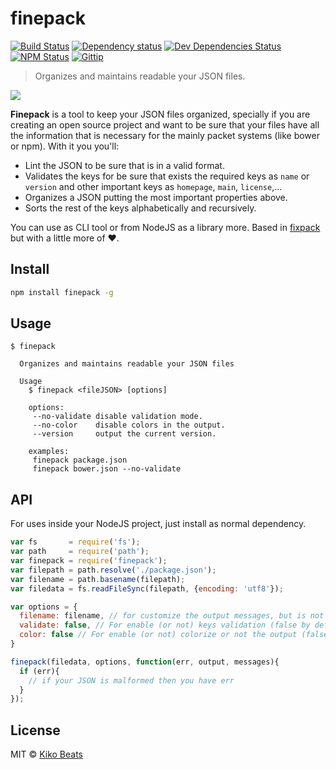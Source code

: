# finepack

[![Build Status](http://img.shields.io/travis/Kikobeats/finepack/master.svg?style=flat)](https://travis-ci.org/Kikobeats/finepack)
[![Dependency status](http://img.shields.io/david/Kikobeats/finepack.svg?style=flat)](https://david-dm.org/Kikobeats/finepack)
[![Dev Dependencies Status](http://img.shields.io/david/dev/Kikobeats/finepack.svg?style=flat)](https://david-dm.org/Kikobeats/finepack#info=devDependencies)
[![NPM Status](http://img.shields.io/npm/dm/finepack.svg?style=flat)](https://www.npmjs.org/package/finepack)
[![Gittip](http://img.shields.io/gittip/Kikobeats.svg?style=flat)](https://www.gittip.com/Kikobeats/)

> Organizes and maintains readable your JSON files.

![](http://i.imgur.com/2qNLC48.png)

**Finepack** is a tool to keep your JSON files organized, specially if you are creating an open source project and want to be sure that your files have all the information that is necessary for the mainly packet systems (like bower or npm). With it you you'll:

- Lint the JSON to be sure that is in a valid format.
- Validates the keys for be sure that exists the required keys as `name` or `version` and other important keys as `homepage`, `main`, `license`,...
- Organizes a JSON putting the most important properties above.
- Sorts the rest of the keys alphabetically and recursively.

You can use as CLI tool or from NodeJS as a library more. Based in [fixpack](https://github.com/henrikjoreteg/fixpack) but with a little more of ♥.

## Install

```bash
npm install finepack -g
```

## Usage

```
$ finepack

  Organizes and maintains readable your JSON files

  Usage
    $ finepack <fileJSON> [options]

    options:
     --no-validate disable validation mode.
     --no-color    disable colors in the output.
     --version     output the current version.

    examples:
     finepack package.json
     finepack bower.json --no-validate
```

## API

For uses inside your NodeJS project, just install as normal dependency.

```js
var fs       = require('fs');
var path     = require('path');
var finepack = require('finepack');
var filepath = path.resolve('./package.json');
var filename = path.basename(filepath);
var filedata = fs.readFileSync(filepath, {encoding: 'utf8'});

var options = {
  filename: filename, // for customize the output messages, but is not necessary.
  validate: false, // For enable (or not) keys validation (false by default).
  color: false // For enable (or not) colorize or not the output (false by default).
}

finepack(filedata, options, function(err, output, messages){
  if (err){
    // if your JSON is malformed then you have err
  }
});
```

## License

MIT © [Kiko Beats](http://www.kikobeats.com)
